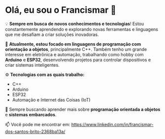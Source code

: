 # Olá, eu sou o Francismar 👋

💡 **Sempre em busca de novos conhecimentos e tecnologias**! Estou constantemente aprendendo e explorando novas ferramentas e linguagens que me desafiam a criar soluções inovadoras.

🚀 **Atualmente, estou focado em linguagens de programação com orientação a objetos**, principalmente C++. Também tenho um grande interesse em eletrônica e automação, trabalhando como hobby com **Arduino** e **ESP32**, desenvolvendo projetos para controlar dispositivos e criar sistemas inteligentes.

⚙️ **Tecnologias com as quais trabalho:**
- C++
- Arduino
- ESP32
- Automação e Internet das Coisas (IoT)

🌱 Sempre buscando aprender mais sobre **programação orientada a objetos** e **sistemas embarcados**.

📫 Você pode me encontrar em: https://www.linkedin.com/in/francismar-dos-santos-brito-2368ba13a/

